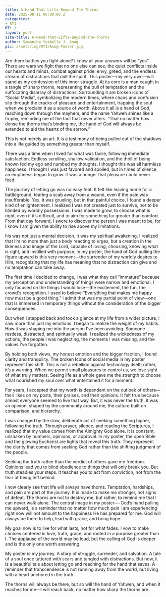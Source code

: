 ```yaml
---
title: A Hand That Lifts Beyond The Thorns
date: 2025-08-11 00:00:00 Z
categories:
- RT1
RT: 1
layout: post
site-title: A-Hand-That-Lifts-Beyond-the-Thorns
author: Samantha Ysabelle J. Anog
pic: assets/img/RT1/Anog-Poster.jpg
---
```


Are there battles you fight alone? I know all your answers will be “yes”. There are wars we fight that no one else can see, the quiet conflicts inside our hearts and minds, combat against pride, envy, greed, and the endless stream of distractions that dull the spirit. This poster—my very own—will stand as my confession of this inner struggle. At its core is a man caught in a tangle of sharp thorns, representing the pull of temptation and the suffocating disarray of distractions. Surrounding it are broken icons of “Social Media”, symbolizing the modern times, where chaos and confusion slip through the cracks of pleasure and entertainment, trapping the soul when we proclaim it as a source of worth. Above it all is a hand of God, reaching down through the mayhem, and the name Yahweh shines like a trophy, reminding me of the fact that never alters: “That no matter how dense the thorns that’s binding me, the hand of God will always be extended to aid the hearts of the sorrow.”

This is not merely an art. It is a testimony of being pulled out of the shadows into a life guided by something greater than myself.

There was a time when I lived for what was facile, following immediate satisfaction. Endless scrolling, shallow validation, and the thrill of being known fed my ego and numbed my thoughts. I thought this was all harmless happiness. I thought I was just favored and spoiled, but in times of silence, an emptiness began to grow. It was a hunger that pleasure could never feed.

The journey of letting go was no easy feat. It felt like leaving home for a battleground, tearing a scab away from a wound, even if the pain was insufferable. Yes, it was grueling, but in that painful choice, I found a deeper kind of enlightenment. I realized I was not created just to survive, nor to be blinded by worldly possessions. I was made to grow, to choose what is right, even if it’s difficult, and to aim for something far greater than comfort. From that day forward, I swore to discover the person I was meant to be, for I know I am given the ability to rise above my limitations.

his was not just a mental decision. It was my spiritual awakening. I realized that I’m no more than just a body reacting to urges, but a creation in the likeness and image of the Lord, capable of loving, choosing, knowing what is right, and instilled with purpose. In my poster, the hand of God pulling the figure upward is this very moment—the surrender of my worldly desires to Him, recognizing that my life has meaning that no distraction can give and no temptation can take away.

The first time I decided to change, I was what they call “immature” because my perception and understanding of things were narrow and emotional. I only focused on the things I would lose—the excitement, the fun, the crowd's recognition. I used to believe “Everything that makes me happy now must be a good thing.” I admit that was my partial point of view—one that is immersed in temporary things without the consideration of the bigger consequences.

But when I stepped back and took a glance at my life from a wider picture, I saw more than just my emotions. I began to realize the weight of my habits. How it was shaping me into the person I’ve been avoiding. Someone restless, distracted, and spiritually weak. I realized the wickedness of my actions, the people I was neglecting, the moments I was missing, and the values I’ve forgotten.

By holding both views, my honest emotion and the bigger fraction, I found clarity and tranquility. The broken Icons of social media in my poster represent this shift. This is not a rebellion against technology itself; rather, it’s a warning. When we permit small pleasures to control us, we lose sight of what truly matters. Seeing life as a whole gave me the strength to choose what nourished my soul over what entertained it for a moment.

For years, I accepted that my worth is dependent on the outlook of others—their likes on my posts, their praises, and their opinions. It felt true because almost everyone seemed to live that way. But, it was never the truth, it was an opinion, shaped by the community around me, the culture built on comparison, and hierarchy.

I was changed by the slow, deliberate act of seeking something higher, following the truth. Through prayer, silence, and reading the Scriptures, I realized that my value comes from the Almighty God alone. It is constant, unshaken by numbers, opinions, or approval. In my poster, the open Bible and the glowing Eucharist are lights that reveal this truth. They represent the clarity that comes from seeking God rather than the shifting judgment of the people.

Seeking the truth rather than the verdict of others gave me freedom. Opinions lead you to blind obedience to things that will only break you. But truth steadies your steps. It teaches you to act from conviction, not from the fear of being left behind.

I now clearly see that life will always have thorns. Temptation, hardships, and pain are part of the journey. It is made to make me stronger, not signs of defeat. The thorns are not to destroy me, but rather, to remind me that I can never walk alone. The central image in my poster—-God’s hand pulling me upward, is a reminder that no matter how much pain I am experiencing right now will not amount to the happiness He has prepared for me. God will always be there to help, lead with grace, and bring hope.

My goal now is to live for what lasts, not for what fades. I vow to make choices centered in love, truth, grace, and rooted in a purpose greater than I. The applause of the world may be loud, but the calling of God is deeper and is the only one worth answering.

My poster is my journey. A story of struggle, surrender, and salvation. A tale of a soul once tattered with scars and tangled with distractions. But now, it is a beautiful tale about letting go and reaching for the hand that saves. A reminder that transcendence is not running away from the world, but living with a heart anchored in the truth.

The thorns will always be there, but so will the hand of Yahweh, and when it reaches for me—I will reach back, no matter how sharp the thorns are.
